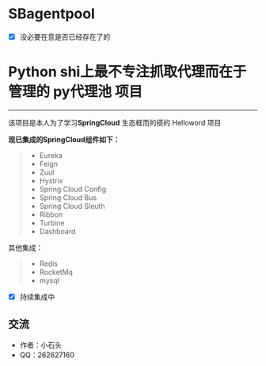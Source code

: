# SBagentpool

- [x] 没必要在意是否已经存在了的
# Python shi上最不专注抓取代理而在于管理的 py代理池 项目

------

该项目是本人为了学习**SpringCloud** 生态框而的搭的  Helloword 项目

**现已集成的SpringCloud组件如下：**


> * Eureka
> * Feign
> * Zuul
> * Hystrix
> * Spring Cloud Config
> * Spring Cloud Bus
> * Spring Cloud Sleuth
> * Ribbon
> * Turbine
> * Dashboard

其他集成：

> * Redis
> * RocketMq
> * mysql




- [x] 持续集成中
## 交流
* 作者：小石头
* QQ：262627160
